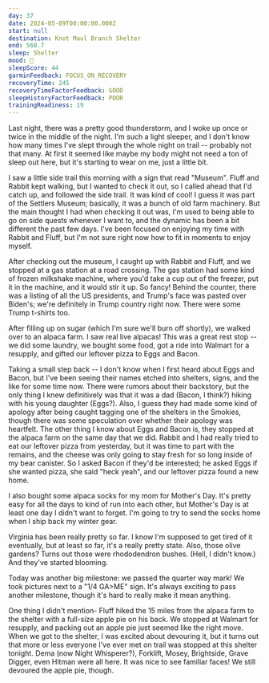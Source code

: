 ```yaml
---
day: 37
date: 2024-05-09T00:00:00.000Z
start: null
destination: Knot Maul Branch Shelter
end: 560.7
sleep: Shelter
mood: 🙂
sleepScore: 44
garminFeedback: FOCUS_ON_RECOVERY
recoveryTime: 245
recoveryTimeFactorFeedback: GOOD
sleepHistoryFactorFeedback: POOR
trainingReadiness: 19
---
```

Last night, there was a pretty good thunderstorm, and I woke up once or twice in the middle of the night. I'm such a light sleeper, and I don't know how many times I've slept through the whole night on trail -- probably not that many. At first it seemed like maybe my body might not need a ton of sleep out here, but it's starting to wear on me, just a little bit.

I saw a little side trail this morning with a sign that read "Museum". Fluff and Rabbit kept walking, but I wanted to check it out, so I called ahead that I'd catch up, and followed the side trail. It was kind of cool! I guess it was part of the Settlers Museum; basically, it was a bunch of old farm machinery. But the main thought I had when checking it out was, I'm used to being able to go on side quests whenever I want to, and the dynamic has been a bit different the past few days. I've been focused on enjoying my time with Rabbit and Fluff, but I'm not sure right now how to fit in moments to enjoy myself.

After checking out the museum, I caught up with Rabbit and Fluff, and we stopped at a gas station at a road crossing. The gas station had some kind of frozen milkshake machine, where you'd take a cup out of the freezer, put it in the machine, and it would stir it up. So fancy! Behind the counter, there was a listing of all the US presidents, and Trump's face was pasted over Biden's; we're definitely in Trump country right now. There were some Trump t-shirts too.

After filling up on sugar (which I'm sure we'll burn off shortly), we walked over to an alpaca farm. I saw real live alpacas! This was a great rest stop -- we did some laundry, we bought some food, got a ride into Walmart for a resupply, and gifted our leftover pizza to Eggs and Bacon.

Taking a small step back -- I don't know when I first heard about Eggs and Bacon, but I've been seeing their names etched into shelters, signs, and the like for some time now. There were rumors about their backstory, but the only thing I knew definitively was that it was a dad (Bacon, I think?) hiking with his young daughter (Eggs?). Also, I guess they had made some kind of apology after being caught tagging one of the shelters in the Smokies, though there was some speculation over whether their apology was heartfelt. The other thing I know about Eggs and Bacon is, they stopped at the alpaca farm on the same day that we did. Rabbit and I had really tried to eat our leftover pizza from yesterday, but it was time to part with the remains, and the cheese was only going to stay fresh for so long inside of my bear canister. So I asked Bacon if they'd be interested; he asked Eggs if she wanted pizza, she said "heck yeah", and our leftover pizza found a new home.

I also bought some alpaca socks for my mom for Mother's Day. It's pretty easy for all the days to kind of run into each other, but Mother's Day is at least one day I didn't want to forget. I'm going to try to send the socks home when I ship back my winter gear.

Virginia has been really pretty so far. I know I'm supposed to get tired of it eventually, but at least so far, it's a really pretty state. Also, those olive gardens? Turns out those were rhododendron bushes. (Hell, I didn't know.) And they've started blooming.

Today was another big milestone: we passed the quarter way mark! We took pictures next to a "1/4 GA>ME" sign. It's always exciting to pass another milestone, though it's hard to really make it mean anything.

One thing I didn't mention- Fluff hiked the 15 miles from the alpaca farm to the shelter with a full-size apple pie on his back. We stopped at Walmart for resupply, and packing out an apple pie just seemed like the right move. When we got to the shelter, I was excited about devouring it, but it turns out that more or less everyone I've ever met on trail was stopped at this shelter tonight. Dema (now Night Whisperer?), Forklift, Mosey, Brightside, Grave Digger, even Hitman were all here. It was nice to see familiar faces! We still devoured the apple pie, though.
